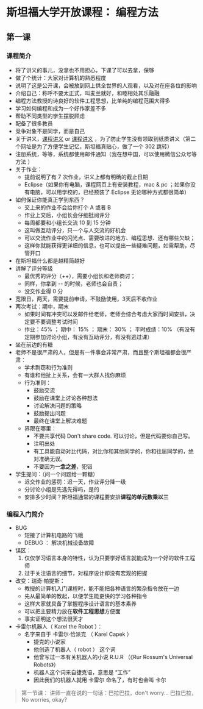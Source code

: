 # 斯坦福大学开放课程： 编程方法

## 第一课

### 课程简介

- 将了讲义的事儿，没拿也不用担心，下课了可以去拿，保够
- 做了个统计：大家对计算机的熟悉程度
- 说明了这是公开课，会被放到网上供全世界的人观看，以及对在座各位的影响
- 介绍自己：称呼不要太正式，叫麦兰就好，和睦相处其乐融融
- 编程方法教授的诗良好的软件工程思想，比单纯的编程范围大得多
- 学习如何编程和成为一个好作家差不多
- 帮助不同类型的学生摆脱顾虑
- 配备了很多教员
- 竞争对象不是同学，而是自己
- 关于讲义，[课程讲义](https://web.stanford.edu/class/cs106a/) or [课程讲义](http://cs106a.stanford.edu/) ，为了防止学生没有领取到纸质讲义（第二个网址是为了方便学生记忆，斯坦福真贴心，做了一个 302 跳转）
- 注册系统，等等，系统都使用邮件通知（我在想中国，可以使用微信公众号等方法 ）
- 关于作业：
    - 提前说明了有 7 次作业，讲义上都有明确的截止日期
    - Eclipse（如果你有电脑，课程网页上有安装教程，mac & pc ；如果你没有电脑，可以用学校的，已经预装了 Eclipse 无论哪种方式都很简单）
- 如何保证你能真正学到东西？
    - 交上来的作业不会给你打个 A 或者 B 
    - 作业上交后，小组长会仔细批阅评分
    - 每周都要和小组长交流 10 到 15 分钟
    - 这叫做互动评分，只一个与人交流的好机会
    - 可以交流作业中的闪光点、需要改进的地方、编程思想、还有哪些欠缺；
    - 这样你就能获得更详细的信息，也可以提出一些疑难问题，如需帮助，尽管开口
- 在斯坦福什么都是越精简越好
- 讲解了评分等级
    - 最优秀的评分（++），需要小组长和老师商讨；
    - 同样，你拿到 -- 的时候，老师也会自责；
    - 没交作业得 0 分
- 宽限日，两天，需要提前申请，不鼓励使用，3天后不收作业
- 两次考试：期中，期末
    - 如果时间有冲突可以发邮件给老师，老师会综合考虑大家而时间安排，决定要不要调整考试时间
    - 作业：45% ； 期中： 15% ； 期末： 30% ； 平时成绩：10% （有没有定期参加讨论小组，有没有互助评分，有没有逃过课）
- 坐在前边的有糖
- 老师不是很严肃的人，但是有一件事会非常严肃，而且整个斯坦福都会很严肃：
    - 学术剽窃和行为准则 
    - 有谁和他扯上关系，会有一大群人找你麻烦 
    - 行为准则：
        - 鼓励交流
        - 鼓励在课堂上讨论各种想法
        - 讨论解决问题的策略
        - 鼓励提出问题
        - 最终在课堂上解决难题
    - 界限在哪里：
        - 不要共享代码 Don't share code.  可以讨论，但是代码要你自己写。 
        - 注明出处
        - 有工具能自动对比代码，对比你和其他同学的，你和往届同学的，绝对准确无误。
        - 不要因为**一念之差**，犯错
- 学生提问：（问一个问题给一颗糖） 
    - 迟交作业的惩罚：迟一天，作业评分降一级
    - 分讨论小组是先选先得吗，是的
    - 安排多少时间？斯坦福通常的课程要安排**课程的单元数乘以三**

### 编程入门简介
- BUG 
    - 短接了计算机电路的飞蛾
    - DEBUG ： 解决机械设备故障
- 误区：
    1. 仅仅学习语言本身的特性，认为只要学好语言就能成为一个好的软件工程师
    2. 过于关注语言的细节，对程序设计却没有宏观的把握
- 改变：瑞奇·帕提斯：
    - 教授的计算机入门课程时，能不能把各种语言的繁杂指令放在一边
    - 先从最简单的教起，以便学生能更快的学习各种指令
    - 这样大家就具备了掌握程序设计语言的基本素养
    - 可以把主要精力放在**软件工程思想**方便面
    - 事实证明这个想法很天才
- 卡雷尔机器人（ Karel the Robot ）：
    - 名字来自于 卡雷尔·恰派克 （ Karel Capek ） 
        - 捷克的小说家
        - 他创造了机器人（ robot ） 这个词
        - 他曾写过一本有关机器人的小说 R.U.R （《Rur Rossum's Universal Robots》）
        - 机器人这个词来自捷克语，意思是 “工作” 
        - 因此我们的机器人就用 卡雷尔 命名了，有时也会叫 卡尔

> 第一节课： 讲师一直在说的一句话：巴拉巴拉，don't worry...  巴拉巴拉， No worries, okay? 



